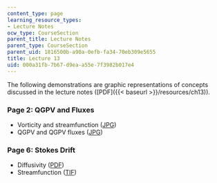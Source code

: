 ```yaml
---
content_type: page
learning_resource_types:
- Lecture Notes
ocw_type: CourseSection
parent_title: Lecture Notes
parent_type: CourseSection
parent_uid: 1816500b-a90a-0efb-fa34-70eb309e5655
title: Lecture 13
uid: 000a31fb-7b67-d9ea-a55e-7f3982b017e4
---
```


The following demonstrations are graphic representations of concepts discussed in the lecture notes ([PDF]({{< baseurl >}}/resources/ch13)).

### Page 2: QGPV and Fluxes

*   Vorticity and streamfunction ([JPG](/ans7870/12/12.820/s07/lecturenotes/demos/PsiQ.jpg))
*   QGPV and QGPV fluxes ([JPG](/ans7870/12/12.820/s07/lecturenotes/demos/Qgrad.jpg))

### Page 6: Stokes Drift

*   Diffusivity ([PDF](/ans7870/12/12.820/s07/lecturenotes/demos/Stokes.pdf))
*   Streamfunction ([TIF](/ans7870/12/12.820/s07/lecturenotes/demos/stream.tif))